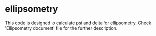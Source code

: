ellipsometry
============

This code is designed to calculate psi and delta for ellipsometry. Check 'Ellipsometry document' file for the further description.  
